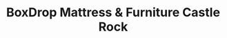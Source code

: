 ---
title: "BoxDrop Mattress & Furniture Castle Rock"
url: /castle-rock/boxdrop-mattress-and-furniture-castle-rock/
shop: furniture
---